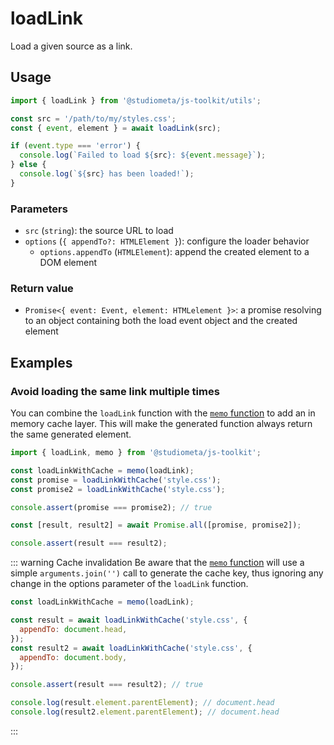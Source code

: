 # loadLink

Load a given source as a link.

## Usage

```js twoslash
import { loadLink } from '@studiometa/js-toolkit/utils';

const src = '/path/to/my/styles.css';
const { event, element } = await loadLink(src);

if (event.type === 'error') {
  console.log(`Failed to load ${src}: ${event.message}`);
} else {
  console.log(`${src} has been loaded!`);
}
```

### Parameters

- `src` (`string`): the source URL to load
- `options` (`{ appendTo?: HTMLElement }`): configure the loader behavior
  - `options.appendTo` (`HTMLElement`): append the created element to a DOM element

### Return value

- `Promise<{ event: Event, element: HTMLelement }>`: a promise resolving to an object containing both the load event object and the created element

## Examples

### Avoid loading the same link multiple times

You can combine the `loadLink` function with the [`memo` function](/utils/memo.html) to add an in memory cache layer. This will make the generated function always return the same generated element.

```js twoslash
import { loadLink, memo } from '@studiometa/js-toolkit';

const loadLinkWithCache = memo(loadLink);
const promise = loadLinkWithCache('style.css');
const promise2 = loadLinkWithCache('style.css');

console.assert(promise === promise2); // true

const [result, result2] = await Promise.all([promise, promise2]);

console.assert(result === result2);
```

::: warning Cache invalidation
Be aware that the [`memo` function](/utils/memo.html) will use a simple `arguments.join('')` call to generate the cache key, thus ignoring any change in the options parameter of the `loadLink` function.

```js twoslash
const loadLinkWithCache = memo(loadLink);

const result = await loadLinkWithCache('style.css', {
  appendTo: document.head,
});
const result2 = await loadLinkWithCache('style.css', {
  appendTo: document.body,
});

console.assert(result === result2); // true

console.log(result.element.parentElement); // document.head
console.log(result2.element.parentElement); // document.head
```

:::
